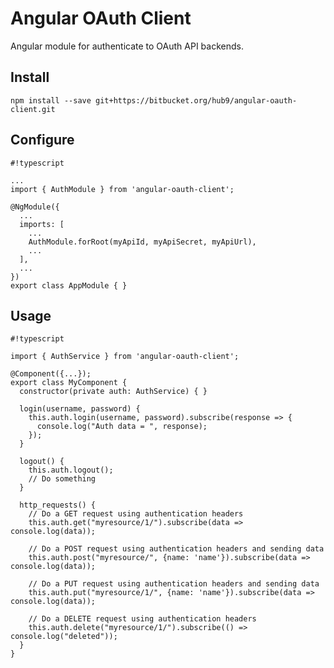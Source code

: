 Angular OAuth Client
=========

Angular module for authenticate to OAuth API backends.


## Install

```npm install --save git+https://bitbucket.org/hub9/angular-oauth-client.git```


## Configure


```
#!typescript

...
import { AuthModule } from 'angular-oauth-client';

@NgModule({
  ...
  imports: [
    ...
    AuthModule.forRoot(myApiId, myApiSecret, myApiUrl),
    ...
  ],
  ...
})
export class AppModule { }
```



## Usage


```
#!typescript

import { AuthService } from 'angular-oauth-client';

@Component({...});
export class MyComponent {
  constructor(private auth: AuthService) { }

  login(username, password) {
    this.auth.login(username, password).subscribe(response => {
      console.log("Auth data = ", response);
    });
  }

  logout() {
    this.auth.logout();
    // Do something
  }

  http_requests() {
    // Do a GET request using authentication headers
    this.auth.get("myresource/1/").subscribe(data => console.log(data));

    // Do a POST request using authentication headers and sending data
    this.auth.post("myresource/", {name: 'name'}).subscribe(data => console.log(data));

    // Do a PUT request using authentication headers and sending data
    this.auth.put("myresource/1/", {name: 'name'}).subscribe(data => console.log(data));

    // Do a DELETE request using authentication headers
    this.auth.delete("myresource/1/").subscribe(() => console.log("deleted"));
  }
}
```
